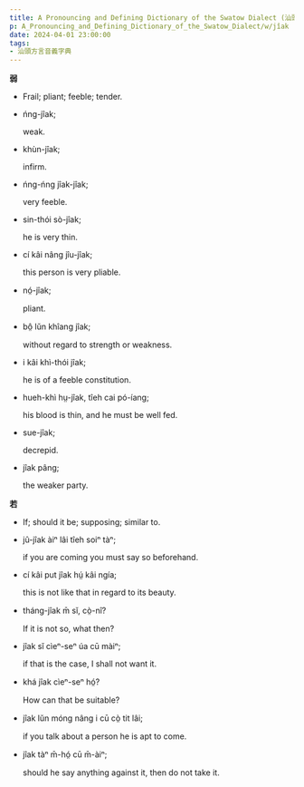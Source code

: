 ```yaml
---
title: A Pronouncing and Defining Dictionary of the Swatow Dialect (汕頭方言音義字典) / jîak
p: A_Pronouncing_and_Defining_Dictionary_of_the_Swatow_Dialect/w/jîak
date: 2024-04-01 23:00:00
tags: 
- 汕頭方言音義字典
---
```



**弱**
- Frail; pliant; feeble; tender.

- ńng-jîak;

  weak.

- khùn-jîak;

  infirm.

- ńng-ńng jîak-jîak;

  very feeble.

- sin-thói sò-jîak;

  he is very thin.

- cí kâi nâng jîu-jîak;

  this person is very pliable.

- nó̤-jîak;

  

  pliant.

- bô̤ lŭn khîang jîak;

  without regard to strength or weakness.

- i kâi khì-thói jîak;

  he is of a feeble constitution.

- hueh-khì hṳ-jîak, tîeh cai pó-íang;

  his blood is thin, and he must be well fed.

- sue-jîak;

  decrepid.

- jîak pâng;

  the weaker party.

**若**
- If; should it be; supposing; similar to.

- jû-jîak àiⁿ lâi tîeh soiⁿ tàⁿ;

  if you are coming you must say so beforehand.

- cí kâi put jîak hṳ́ kâi ngía;

  this is not like that in regard to its beauty.

- tháng-jîak m̄ sĭ, cò̤-nî?

  If it is not so, what then?

- jîak sĭ cìeⁿ-seⁿ úa cū màiⁿ;

  if that is the case, I shall not want it.

- khá jîak cìeⁿ-seⁿ hó̤?

  How can that be suitable?

- jîak lŭn móng nâng i cū cò̤ tit lâi;

  if you talk about a person he is apt to come.

- jîak tàⁿ m̄-hó̤ cū m̄-àiⁿ;

  should he say anything against it, then do not take it.
